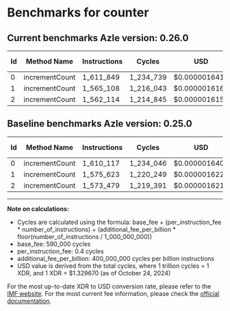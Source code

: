 # Benchmarks for counter

## Current benchmarks Azle version: 0.26.0

| Id  | Method Name    | Instructions | Cycles    | USD           | USD/Million Calls | Change                             |
| --- | -------------- | ------------ | --------- | ------------- | ----------------- | ---------------------------------- |
| 0   | incrementCount | 1_611_849    | 1_234_739 | $0.0000016418 | $1.64             | <font color="red">+1_732</font>    |
| 1   | incrementCount | 1_565_108    | 1_216_043 | $0.0000016169 | $1.61             | <font color="green">-10_515</font> |
| 2   | incrementCount | 1_562_114    | 1_214_845 | $0.0000016153 | $1.61             | <font color="green">-11_365</font> |

## Baseline benchmarks Azle version: 0.25.0

| Id  | Method Name    | Instructions | Cycles    | USD           | USD/Million Calls |
| --- | -------------- | ------------ | --------- | ------------- | ----------------- |
| 0   | incrementCount | 1_610_117    | 1_234_046 | $0.0000016409 | $1.64             |
| 1   | incrementCount | 1_575_623    | 1_220_249 | $0.0000016225 | $1.62             |
| 2   | incrementCount | 1_573_479    | 1_219_391 | $0.0000016214 | $1.62             |

---

**Note on calculations:**

- Cycles are calculated using the formula: base_fee + (per_instruction_fee \* number_of_instructions) + (additional_fee_per_billion \* floor(number_of_instructions / 1_000_000_000))
- base_fee: 590_000 cycles
- per_instruction_fee: 0.4 cycles
- additional_fee_per_billion: 400_000_000 cycles per billion instructions
- USD value is derived from the total cycles, where 1 trillion cycles = 1 XDR, and 1 XDR = $1.329670 (as of October 24, 2024)

For the most up-to-date XDR to USD conversion rate, please refer to the [IMF website](https://www.imf.org/external/np/fin/data/rms_sdrv.aspx).
For the most current fee information, please check the [official documentation](https://internetcomputer.org/docs/current/developer-docs/gas-cost#execution).
